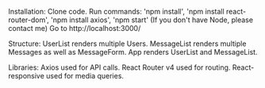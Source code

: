 Installation:
Clone code.
Run commands: 'npm install',
'npm install react-router-dom',
'npm install axios',
'npm start'
(If you don't have Node, please contact me)
Go to http://localhost:3000/ 


Structure:
UserList renders multiple Users.
MessageList renders multiple Messages as well as MessageForm.
App renders UserList and MessageList.

Libraries:
Axios used for API calls.
React Router v4 used for routing.
React-responsive used for media queries.
